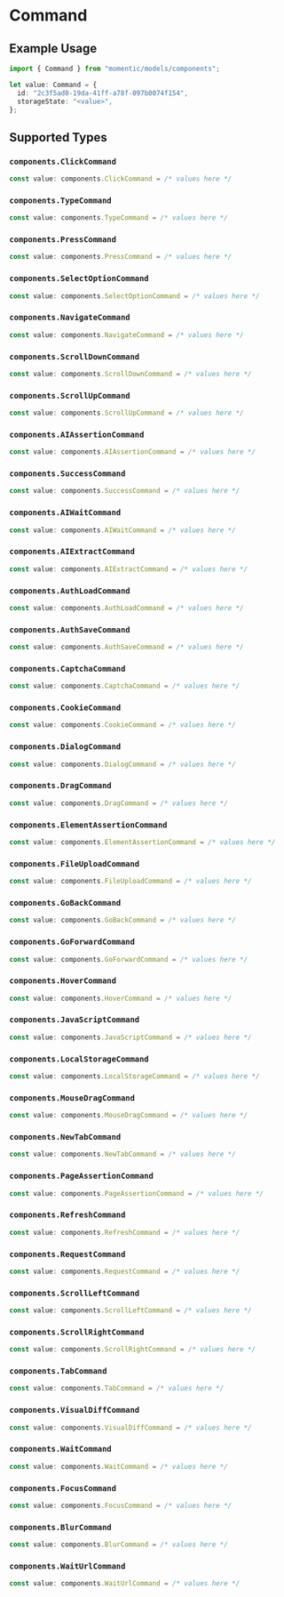 # Command

## Example Usage

```typescript
import { Command } from "momentic/models/components";

let value: Command = {
  id: "2c3f5ad0-19da-41ff-a78f-097b0074f154",
  storageState: "<value>",
};
```

## Supported Types

### `components.ClickCommand`

```typescript
const value: components.ClickCommand = /* values here */
```

### `components.TypeCommand`

```typescript
const value: components.TypeCommand = /* values here */
```

### `components.PressCommand`

```typescript
const value: components.PressCommand = /* values here */
```

### `components.SelectOptionCommand`

```typescript
const value: components.SelectOptionCommand = /* values here */
```

### `components.NavigateCommand`

```typescript
const value: components.NavigateCommand = /* values here */
```

### `components.ScrollDownCommand`

```typescript
const value: components.ScrollDownCommand = /* values here */
```

### `components.ScrollUpCommand`

```typescript
const value: components.ScrollUpCommand = /* values here */
```

### `components.AIAssertionCommand`

```typescript
const value: components.AIAssertionCommand = /* values here */
```

### `components.SuccessCommand`

```typescript
const value: components.SuccessCommand = /* values here */
```

### `components.AIWaitCommand`

```typescript
const value: components.AIWaitCommand = /* values here */
```

### `components.AIExtractCommand`

```typescript
const value: components.AIExtractCommand = /* values here */
```

### `components.AuthLoadCommand`

```typescript
const value: components.AuthLoadCommand = /* values here */
```

### `components.AuthSaveCommand`

```typescript
const value: components.AuthSaveCommand = /* values here */
```

### `components.CaptchaCommand`

```typescript
const value: components.CaptchaCommand = /* values here */
```

### `components.CookieCommand`

```typescript
const value: components.CookieCommand = /* values here */
```

### `components.DialogCommand`

```typescript
const value: components.DialogCommand = /* values here */
```

### `components.DragCommand`

```typescript
const value: components.DragCommand = /* values here */
```

### `components.ElementAssertionCommand`

```typescript
const value: components.ElementAssertionCommand = /* values here */
```

### `components.FileUploadCommand`

```typescript
const value: components.FileUploadCommand = /* values here */
```

### `components.GoBackCommand`

```typescript
const value: components.GoBackCommand = /* values here */
```

### `components.GoForwardCommand`

```typescript
const value: components.GoForwardCommand = /* values here */
```

### `components.HoverCommand`

```typescript
const value: components.HoverCommand = /* values here */
```

### `components.JavaScriptCommand`

```typescript
const value: components.JavaScriptCommand = /* values here */
```

### `components.LocalStorageCommand`

```typescript
const value: components.LocalStorageCommand = /* values here */
```

### `components.MouseDragCommand`

```typescript
const value: components.MouseDragCommand = /* values here */
```

### `components.NewTabCommand`

```typescript
const value: components.NewTabCommand = /* values here */
```

### `components.PageAssertionCommand`

```typescript
const value: components.PageAssertionCommand = /* values here */
```

### `components.RefreshCommand`

```typescript
const value: components.RefreshCommand = /* values here */
```

### `components.RequestCommand`

```typescript
const value: components.RequestCommand = /* values here */
```

### `components.ScrollLeftCommand`

```typescript
const value: components.ScrollLeftCommand = /* values here */
```

### `components.ScrollRightCommand`

```typescript
const value: components.ScrollRightCommand = /* values here */
```

### `components.TabCommand`

```typescript
const value: components.TabCommand = /* values here */
```

### `components.VisualDiffCommand`

```typescript
const value: components.VisualDiffCommand = /* values here */
```

### `components.WaitCommand`

```typescript
const value: components.WaitCommand = /* values here */
```

### `components.FocusCommand`

```typescript
const value: components.FocusCommand = /* values here */
```

### `components.BlurCommand`

```typescript
const value: components.BlurCommand = /* values here */
```

### `components.WaitUrlCommand`

```typescript
const value: components.WaitUrlCommand = /* values here */
```

